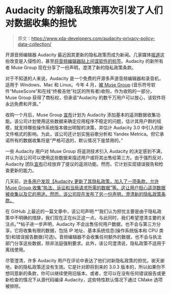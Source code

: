 # Audacity 的新隐私政策再次引发了人们对数据收集的担忧

> 原文：<https://www.xda-developers.com/audacity-privacy-policy-data-collection/>

开源音频编辑器 Audacity 最近因其更新的隐私政策而成为新闻。几家媒体[报道](https://fosspost.org/audacity-is-now-a-spyware/)这些改变是入侵性的，甚至[将音频编辑器贴上间谍软件的标签](https://www.slashgear.com/audacity-open-source-audio-editor-has-become-spyware-05681012/)。Audacity 的新所有者 Muse Group 现在分享了一份声明，澄清了新的隐私政策条款。

对于不知道的人来说，Audacity 是一个免费的开源多声道音频编辑器和录音机，适用于 Windows、Mac 和 Linux。今年 4 月，[被 Muse Group](https://mu.se/newsroom/tpost/6dhedma301-muse-group-acquires-audacity-expanding-c) (音乐符号软件“MuseScore”和在线“终极吉他”社区的所有者)收购，作为收购的一部分，Muse Group 获得了商标权，但承诺“Audacity 的数千万用户可以放心，该软件将永远免费和开源。”

收购一个月后，Muse Group [宣布](https://github.com/audacity/audacity/pull/835)计划为 Audacity 添加基本的遥测数据收集功能。该公司计划使用这些数据来确定应用程序不稳定的问题，估计其用户群的规模，就支持哪些操作系统版本做出明智的决策，并估计 Audacity 3.0 中引入的新文件格式的影响。为此，该公司还计划实施谷歌分析和 Yandex Metrica。但它承诺所有的数据收集将是“严格可选的，默认情况下是禁用的。”

一些 Audacity 用户对 Muse Group 将遥测技术引入 Audacity 的决定感到不满，并认为该公司可以使用这些数据来描述用户或将其出售给第三方。由于强烈反对，Audacity 团队[宣布](https://github.com/audacity/audacity/discussions/889)已经放弃了提议的遥测功能。然而，它计划实现错误报告和检查更新的能力。

几天前，[许多用户发现【Audacity 更新了其隐私政策，加入了一项条款，允许 Muse Group 收集“执法、诉讼和当局请求所需的数据”等。这让用户担心遥测数据被收集以及它的用途。然而，该公司现在发布了另一份声明，澄清新的隐私政策条款。](https://www.reddit.com/r/linux/comments/od3h8b/audacity_may_collect_data_necessary_for_law/)

在 GitHub 上最近的一篇文章中，该公司声明:*“我们认为担忧主要是由于隐私政策中不明确的措辞，我们现在正在纠正这一点。与此同时，我们希望澄清主要的关注点。”*帖子进一步声明，Audacity 不会出售任何用户数据，也不会与第三方分享。它将收集有限的数据，包括 IP 地址、基本系统信息(操作系统版本和 CPU 类型)和错误报告数据(可选)。音频编辑器不会收集任何额外的数据，也不会与执法部门分享这些数据，除非法庭强制要求。此外，该公司澄清说，隐私政策不适用于离线使用。

尽管澄清，许多 Audacity 用户在评论中表达了他们对新隐私政策的担忧。谢天谢地，新的隐私政策还没有生效。它是针对即将到来的 3.0.3 版本的，所以如果你不想同意新的条款，你可以继续使用旧版本。或者，您可以在没有任何错误报告或更新检查的情况下从源代码编译 Audacity，这些特性默认情况下通过 CMake 选项被排除。